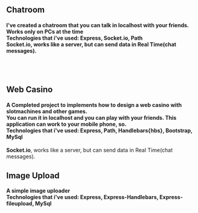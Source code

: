 <html>
<body>

<h2>Chatroom</h2>

<h4>I've created a chatroom that you can talk in localhost with your friends. Works only on PCs at the time<br>
Technologies that i've used: Express, Socket.io, Path<br>
<b>Socket.io</b>, works like a server, but can send data in Real Time(chat messages).</h4> 
<br><br>

<h2>Web Casino</h2>
<h4>A Completed project to implements how to design a web casino with slotmachines and other games.<br>
You can run it in localhost and you can play with your friends. This application can work to your mobile phone, so.<br>
Technologies that i've used: Express, Path, Handlebars{hbs}, Bootstrap, MySql</h4>
<b>Socket.io</b>, works like a server, but can send data in Real Time(chat messages). 

<h2>Image Upload</h2>
<h4>A simple image uploader <br>
Technologies that i've used: Express, Express-Handlebars, Express-fileupload, MySql<br> 
</body>
</html>

